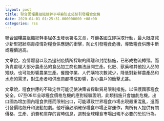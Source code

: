 ```yaml
---
layout: post
title: 聯合國糧農組織總幹事呼籲防止疫情引發糧食危機
date: 2020-04-01 01:25:31.000000000 +08:00
categories: rss
---
```


聯合國糧農組織總幹事屈冬玉發表署名文章，呼籲各國立即採取行動，最大限度減少新型冠狀病毒疫情對糧食供應鏈的衝擊，防止引發糧食危機，導致糧食供應中斷或糧價過高。

文章說，疫情爆發以及為遏制疫情所採取的隔離和封閉措施，已形成物流樽頸。而負責處理大部分農產品的食品加工商也無法展開生產。化肥、獸藥和其他投入品的短缺，也可能影響農業生產。餐館停業、人們購物次數減少，降低對新鮮農產品和水產的需求，對生產者和供應商都構成影響，對小農戶的衝擊尤甚。

文章說，糧食供應的不確定性可能促使決策者採取貿易限制措施，以保護國家糧食安全。07至08年全球糧食價格危機的應對經驗證明，此類措施只會加劇危機。出口國為增加國內糧食供應而限制出口，可能導致世界糧食市場出現嚴重混亂，進而引發價格飆升和波動加劇。他呼籲必須確保糧食市場正常運作，向所有人提供有關價格、生產、消費和庫存的實時信息，遏制全球糧食市場出現不必要的恐慌行為。

　
